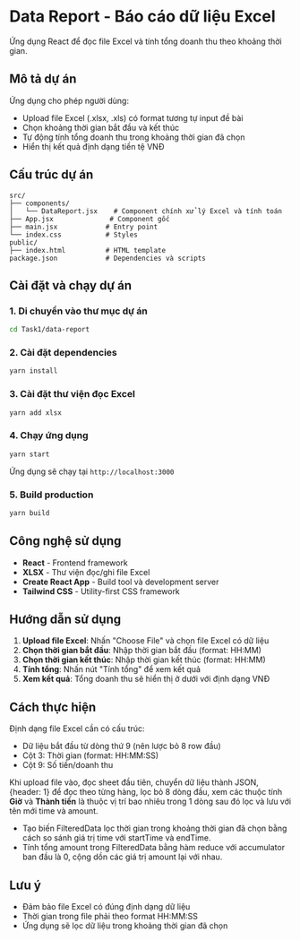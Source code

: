 # Data Report - Báo cáo dữ liệu Excel

Ứng dụng React để đọc file Excel và tính tổng doanh thu theo khoảng thời gian.

## Mô tả dự án

Ứng dụng cho phép người dùng:
- Upload file Excel (.xlsx, .xls) có format tương tự input đề bài
- Chọn khoảng thời gian bắt đầu và kết thúc
- Tự động tính tổng doanh thu trong khoảng thời gian đã chọn
- Hiển thị kết quả định dạng tiền tệ VNĐ

## Cấu trúc dự án

```
src/
├── components/
│   └── DataReport.jsx    # Component chính xử lý Excel và tính toán
├── App.jsx              # Component gốc
├── main.jsx            # Entry point
└── index.css           # Styles
public/
├── index.html          # HTML template
package.json            # Dependencies và scripts
```

## Cài đặt và chạy dự án

### 1. Di chuyển vào thư mục dự án
```bash
cd Task1/data-report
```

### 2. Cài đặt dependencies
```bash
yarn install
```

### 3. Cài đặt thư viện đọc Excel
```bash
yarn add xlsx
```

### 4. Chạy ứng dụng
```bash
yarn start
```

Ứng dụng sẽ chạy tại `http://localhost:3000`

### 5. Build production
```bash
yarn build
```

## Công nghệ sử dụng

- **React** - Frontend framework
- **XLSX** - Thư viện đọc/ghi file Excel
- **Create React App** - Build tool và development server
- **Tailwind CSS** - Utility-first CSS framework

## Hướng dẫn sử dụng

1. **Upload file Excel**: Nhấn "Choose File" và chọn file Excel có dữ liệu
2. **Chọn thời gian bắt đầu**: Nhập thời gian bắt đầu (format: HH:MM)
3. **Chọn thời gian kết thúc**: Nhập thời gian kết thúc (format: HH:MM)
4. **Tính tổng**: Nhấn nút "Tính tổng" để xem kết quả
5. **Xem kết quả**: Tổng doanh thu sẽ hiển thị ở dưới với định dạng VNĐ

## Cách thực hiện

Định dạng file Excel cần có cấu trúc:
- Dữ liệu bắt đầu từ dòng thứ 9 (nên lược bỏ 8 row đầu)
- Cột 3: Thời gian (format: HH:MM:SS)
- Cột 9: Số tiền/doanh thu

Khi upload file vào, đọc sheet đầu tiên, chuyển dữ liệu thành JSON, {header: 1} để đọc theo từng hàng, lọc bỏ 8 dòng đầu, xem các thuộc tính **Giờ** và **Thành tiền** là thuộc vị trí bao nhiêu trong 1 dòng sau đó lọc và lưu với tên mới time và amount.

- Tạo biến FilteredData lọc thời gian trong khoảng thời gian đã chọn bằng cách so sánh giá trị time với startTime và endTime. 
- Tính tổng amount trong FilteredData bằng hàm reduce với accumulator ban đầu là 0, cộng dồn các giá trị amount lại với nhau.

## Lưu ý

- Đảm bảo file Excel có đúng định dạng dữ liệu
- Thời gian trong file phải theo format HH:MM:SS
- Ứng dụng sẽ lọc dữ liệu trong khoảng thời gian đã chọn
